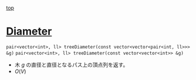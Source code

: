 [top](../../README.md)

# [Diameter](./diameter.hpp)

`pair<vector<int>, ll> treeDiameter(const vector<vector<pair<int, ll>>> &g)`
`pair<vector<int>, ll> treeDiameter(const vector<vector<int>> &g)`
- 木 $g$ の直径と直径となるパス上の頂点列を返す。
- $O(V)$
